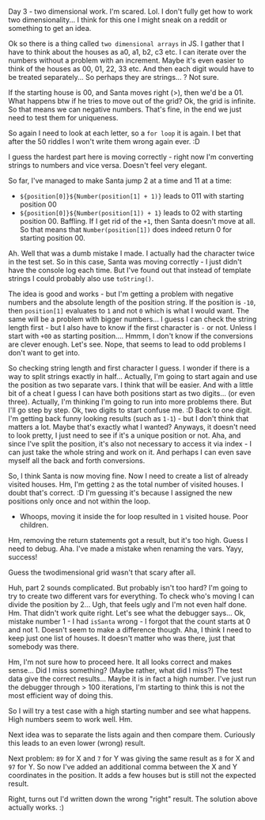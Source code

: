 Day 3 - two dimensional work. I'm scared. Lol.
I don't fully get how to work two dimensionality...
I think for this one I might sneak on a reddit or something to get an idea.

Ok so there is a thing called `two dimensional arrays` in JS.
I gather that I have to think about the houses as a0, a1, b2, c3 etc.
I can iterate over the numbers without a problem with an increment.
Maybe it's even easier to think of the houses as 00, 01, 22, 33 etc.
And then each digit would have to be treated separately... So perhaps they are strings... ?
Not sure.

If the starting house is 00, and Santa moves right (>), then we'd be a 01.
What happens btw if he tries to move out of the grid?
Ok, the grid is infinite. So that means we can negative numbers. That's fine,
in the end we just need to test them for uniqueness.

So again I need to look at each letter, so a `for loop` it is again.
I bet that after the 50 riddles I won't write them wrong again ever. :D

I guess the hardest part here is moving correctly - right now I'm converting strings to numbers and vice versa. Doesn't feel very elegant.

So far, I've managed to make Santa jump 2 at a time and 11 at a time:
- `${position[0]}${Number(position[1] + 1)}` leads to 011 with starting position 00
- `${position[0]}${Number(position[1]) + 1}` leads to 02 with starting position 00.
Baffling. If I get rid of the `+1`, then Santa doesn't move at all.
So that means that `Number(position[1])` does indeed return 0 for starting position 00.

Ah. Well that was a dumb mistake I made. I actually had the character twice in the test set.
So in this case, Santa was moving correctly - I just didn't have the console log each time.
But I've found out that instead of template strings I could probably also use `toString()`.

The idea is good and works - but I'm getting a problem with negative numbers and the absolute length of the position string. If the position is `-10`, then `position[1]` evaluates to `1` and not `0` which is what I would want.
The same will be a problem with bigger numbers...
I guess I can check the string length first - but I also have to know if the first character is `-` or not. Unless I start with `+00` as starting position.... Hmmm, I don't know if the conversions are clever enough. Let's see.
Nope, that seems to lead to odd problems I don't want to get into.

So checking string length and first character I guess.
I wonder if there is a way to split strings exactly in half...
Actually, I'm going to start again and use the position as two separate vars.
I think that will be easier.
And with a little bit of a cheat I guess I can have both positions start as two digits... (or even three). Actually, I'm thinking I'm going to run into more problems there. But I'll go step by step.
Ok, two digits to start confuse me. :D Back to one digit.
I'm getting back funny looking results (such as `1-1`) - but I don't think that matters a lot.
Maybe that's exactly what I wanted? Anyways, it doesn't need to look pretty, I just need to see if it's a unique position or not.
Aha, and since I've split the position, it's also not necessary to access it via index - I can just take the whole string and work on it. And perhaps I can even save myself all the back and forth conversions.

So, I think Santa is now moving fine. Now I need to create a list of already visited houses.
Hm, I'm getting `2` as the total number of visited houses. I doubt that's correct. :D
I'm guessing it's because I assigned the new positions only once and not within the loop.
- Whoops, moving it inside the for loop resulted in `1` visited house. Poor children.

Hm, removing the return statements got a result, but it's too high. Guess I need to debug.
Aha. I've made a mistake when renaming the vars.
Yayy, success!

Guess the twodimensional grid wasn't that scary after all.

Huh, part 2 sounds complicated. But probably isn't too hard?
I'm going to try to create two different vars for everything.
To check who's moving I can divide the position by 2...
Ugh, that feels ugly and I'm not even half done.
Hm. That didn't work quite right. Let's see what the debugger says...
Ok, mistake number 1 - I had `isSanta` wrong - I forgot that the count starts at 0 and not 1.
Doesn't seem to make a difference though.
Aha, I think I need to keep just one list of houses. It doesn't matter who was there, just that somebody was there.

Hm, I'm not sure how to proceed here. It all looks correct and makes sense... Did I miss something?
(Maybe rather, what did I miss?) The test data give the correct results...
Maybe it is in fact a high number. I've just run the debugger through > 100 iterations, I'm starting to think this is not the most efficient way of doing this.

So I will try a test case with a high starting number and see what happens.
High numbers seem to work well. Hm.

Next idea was to separate the lists again and then compare them. Curiously this leads to an even lower (wrong) result.

Next problem: `89` for X and `7` for Y was giving the same result as `8` for X and `97` for Y.
So now I've added an additional comma between the X and Y coordinates in the position.
It adds a few houses but is still not the expected result.

Right, turns out I'd written down the wrong "right" result. The solution above actually works. :)